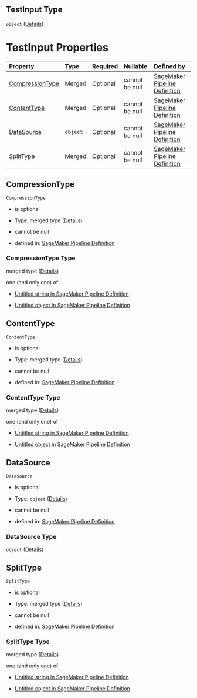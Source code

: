 ## TestInput Type

`object` ([Details](pipeline-definition-definitions-registermodelstep-properties-arguments-properties-modelmetrics-properties-deploymentspecification-properties-testinput.md))

# TestInput Properties

| Property                            | Type     | Required | Nullable       | Defined by                                                                                                                                                                                                                                                                                                                                                                                                                                                                     |
| :---------------------------------- | :------- | :------- | :------------- | :----------------------------------------------------------------------------------------------------------------------------------------------------------------------------------------------------------------------------------------------------------------------------------------------------------------------------------------------------------------------------------------------------------------------------------------------------------------------------- |
| [CompressionType](#compressiontype) | Merged   | Optional | cannot be null | [SageMaker Pipeline Definition](pipeline-definition-definitions-stringargumentvalue.md "https://github.com/jerrypeng7773/sagemaker-model-building-pipeline-definition-JSON-schema/schema/#/definitions/RegisterModelStep/properties/Arguments/properties/ModelMetrics/properties/DeploymentSpecification/properties/TestInput/properties/CompressionType")                                                                                                                     |
| [ContentType](#contenttype)         | Merged   | Optional | cannot be null | [SageMaker Pipeline Definition](pipeline-definition-definitions-stringargumentvalue.md "https://github.com/jerrypeng7773/sagemaker-model-building-pipeline-definition-JSON-schema/schema/#/definitions/RegisterModelStep/properties/Arguments/properties/ModelMetrics/properties/DeploymentSpecification/properties/TestInput/properties/ContentType")                                                                                                                         |
| [DataSource](#datasource)           | `object` | Optional | cannot be null | [SageMaker Pipeline Definition](pipeline-definition-definitions-registermodelstep-properties-arguments-properties-modelmetrics-properties-deploymentspecification-properties-testinput-properties-datasource.md "https://github.com/jerrypeng7773/sagemaker-model-building-pipeline-definition-JSON-schema/schema/#/definitions/RegisterModelStep/properties/Arguments/properties/ModelMetrics/properties/DeploymentSpecification/properties/TestInput/properties/DataSource") |
| [SplitType](#splittype)             | Merged   | Optional | cannot be null | [SageMaker Pipeline Definition](pipeline-definition-definitions-stringargumentvalue.md "https://github.com/jerrypeng7773/sagemaker-model-building-pipeline-definition-JSON-schema/schema/#/definitions/RegisterModelStep/properties/Arguments/properties/ModelMetrics/properties/DeploymentSpecification/properties/TestInput/properties/SplitType")                                                                                                                           |

## CompressionType



`CompressionType`

*   is optional

*   Type: merged type ([Details](pipeline-definition-definitions-stringargumentvalue.md))

*   cannot be null

*   defined in: [SageMaker Pipeline Definition](pipeline-definition-definitions-stringargumentvalue.md "https://github.com/jerrypeng7773/sagemaker-model-building-pipeline-definition-JSON-schema/schema/#/definitions/RegisterModelStep/properties/Arguments/properties/ModelMetrics/properties/DeploymentSpecification/properties/TestInput/properties/CompressionType")

### CompressionType Type

merged type ([Details](pipeline-definition-definitions-stringargumentvalue.md))

one (and only one) of

*   [Untitled string in SageMaker Pipeline Definition](pipeline-definition-definitions-stringargumentvalue-oneof-0.md "check type definition")

*   [Untitled object in SageMaker Pipeline Definition](pipeline-definition-definitions-getfunction.md "check type definition")

## ContentType



`ContentType`

*   is optional

*   Type: merged type ([Details](pipeline-definition-definitions-stringargumentvalue.md))

*   cannot be null

*   defined in: [SageMaker Pipeline Definition](pipeline-definition-definitions-stringargumentvalue.md "https://github.com/jerrypeng7773/sagemaker-model-building-pipeline-definition-JSON-schema/schema/#/definitions/RegisterModelStep/properties/Arguments/properties/ModelMetrics/properties/DeploymentSpecification/properties/TestInput/properties/ContentType")

### ContentType Type

merged type ([Details](pipeline-definition-definitions-stringargumentvalue.md))

one (and only one) of

*   [Untitled string in SageMaker Pipeline Definition](pipeline-definition-definitions-stringargumentvalue-oneof-0.md "check type definition")

*   [Untitled object in SageMaker Pipeline Definition](pipeline-definition-definitions-getfunction.md "check type definition")

## DataSource



`DataSource`

*   is optional

*   Type: `object` ([Details](pipeline-definition-definitions-registermodelstep-properties-arguments-properties-modelmetrics-properties-deploymentspecification-properties-testinput-properties-datasource.md))

*   cannot be null

*   defined in: [SageMaker Pipeline Definition](pipeline-definition-definitions-registermodelstep-properties-arguments-properties-modelmetrics-properties-deploymentspecification-properties-testinput-properties-datasource.md "https://github.com/jerrypeng7773/sagemaker-model-building-pipeline-definition-JSON-schema/schema/#/definitions/RegisterModelStep/properties/Arguments/properties/ModelMetrics/properties/DeploymentSpecification/properties/TestInput/properties/DataSource")

### DataSource Type

`object` ([Details](pipeline-definition-definitions-registermodelstep-properties-arguments-properties-modelmetrics-properties-deploymentspecification-properties-testinput-properties-datasource.md))

## SplitType



`SplitType`

*   is optional

*   Type: merged type ([Details](pipeline-definition-definitions-stringargumentvalue.md))

*   cannot be null

*   defined in: [SageMaker Pipeline Definition](pipeline-definition-definitions-stringargumentvalue.md "https://github.com/jerrypeng7773/sagemaker-model-building-pipeline-definition-JSON-schema/schema/#/definitions/RegisterModelStep/properties/Arguments/properties/ModelMetrics/properties/DeploymentSpecification/properties/TestInput/properties/SplitType")

### SplitType Type

merged type ([Details](pipeline-definition-definitions-stringargumentvalue.md))

one (and only one) of

*   [Untitled string in SageMaker Pipeline Definition](pipeline-definition-definitions-stringargumentvalue-oneof-0.md "check type definition")

*   [Untitled object in SageMaker Pipeline Definition](pipeline-definition-definitions-getfunction.md "check type definition")
